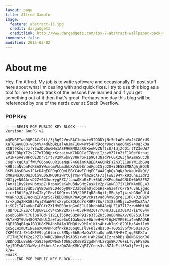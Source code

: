 ```yaml
---
layout: page
title: Alfred Gamulo
image:
  feature: abstract-11.jpg
  credit: dargadgetz
  creditlink: http://www.dargadgetz.com/ios-7-abstract-wallpaper-pack-for-iphone-5-and-ipod-touch-retina/
comments: false
modified: 2015-03-02
---
```


# About me

Hey, I'm Alfred. My job is to write software and occasionally I'll post stuff here about what I'm dealing with and quick fixes. I try to use this blog as a tool for me to keep track of the lessons I've learned and if you get something out of it then that's great. Perhaps one day this blog will be referenced by one of the nerds over at Stack Overflow.

### PGP Key
~~~~
-----BEGIN PGP PUBLIC KEY BLOCK-----
Version: GnuPG v2

mQENBFTwo9QBCACc9tL/3jRg92VnsRAC1opv+m52QODYjNr5dlWGkaVxJkC8GrUS
XaT8GWyuOO+v8pmV/4dGbQkLalAnJmF1Uw4Wr54Pd9cgr9KoYneo0hX574Og3kOa
ZCBt9KmqsJzfYSwZDbDuGMnIA8F9GBMDZaR9KeeWvZNftcU/1djZCQ1rtTZ3wUW7
gd8ICBkpYI2v277mT9BQprKczaimwKCkDOCzE78pgiI/svVZ7tnZtF1X0eYOrnui
EV1N+SAeSWFoUE3Dr7irt7V2WKwbwyv8WrGRIp9UT3NsdPFCGX2GJjhA2meSuc3h
CogP/XgCAuTfWKfG6boGuUR1ueNqH7468imNABEBAAG0MkFsZnJlZCBHYW11bG8g
KHBlcnNvbmFsKSA8YWxmcmVkLmdhbXVsb0BnbWFpbC5jb20+iQE5BBMBAgAjBQJU
8KPUAhsDBwsJCAcDAgEGFQgCCQoLBBYCAwECHgECF4AACgkQxDqK/0zWaUr8kQf/
dMH2MuJUUOu3UiSVL0GJMUDP2wrtCjrXwPrlmZacAF/3jFwEJ94YFk9zuhE1Zdr2
HQIjy+N0AArvD2Z+0GJuu+ygPZC/tcnwQKu6xFl+8AKtKKPuq6nACNLK+6bV8F5Z
jAm+j1Dy9kyvHbmxpZ+RrpnXSaKwhU3dwSMg7askIxZp/GuNRJ7iYLkPK4mBDL43
ucW31SK32ydD57qVBQwm9LD4doy89P2JzbSeaQjqbSHsxeGZefrCFrG7uvhLjgWc
iiczIB6lFp/8fwXIky1FqvlK0QrmsfD9/208IqR8oBqifjMRqkyTj4ivhGNoCUf4
WXaRh32BZJecHqIPAqr5c7kBDQRU8KPUAQgAvcRstvad0hV90grgJLJPC+32H9EV
trvXgOq2HKSB3PujJWaWWEfsXrpCoZOLCdYsXHRF78u/35I83m9NjiwXwMXuZAn/
tjSD7iT47amNeT4FGfrZXlMVER9oiqGmOZJU1BhebbR4BeQLZ1877l7zrwbhMi8O
FQBrOLIFZu/cfQp6wLIcv4KSRVZOx7F+O58kWRZ0T/rCHsJJLIs3OIV37iEY0S4v
eSubSSkkPC7Uj3aTGd+j121Lj55RgSQzWP917p3lSZH3S8uB8NOwXv/0B751UlcA
HkYxHQYGUa48QN7dNUiXa+faqeSoQIGaNmJr+0WrwH+GPf6pM7VP9Eia4wARAQAB
iQEfBBgBAgAJBQJU8KPUAhsMAAoJEMQ6iv9M1mlKts4H+wbIqK+82Dlh/64y11mV
qK5gLWxmUtINEeuX0WvnPRRfnxkH36oq0LslvFul2Hbs50+T0DSiv6fXH5U1aO75
7KP9EYJrZ+14KEV9cg16lorccSMNpr6bBnMwQaYZaaOqhm5UEN+E+ZjqgESEXJuf
uTITNi78fX2g2PZT/04REVBRmvlb9A051+wKH+Ah26WEIIzrabkBzHB8NSGjqKR6
UBDnQdLuBw6NPOa8JepADWboNfQhBpZKsB8i2gdNh4Lz8qn8KJ76+ELTvy6PSaDu
5yj7DEsKGJ3aWvjL0khcu31ezQbZAqKMhVqRT/Cens3ssRZJeEii3Su3jFv+1jas
k7A=
=natX
-----END PGP PUBLIC KEY BLOCK-----
~~~~